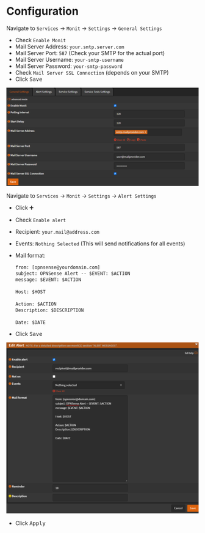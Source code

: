 # Configuration

Navigate to `Services` -> `Monit` -> `Settings` -> `General Settings`

- Check `Enable Monit`
- Mail Server Address: `your.smtp.server.com`
- Mail Server Port: `587` (Check your SMTP for the actual port)
- Mail Server Username: `your-smtp-username`
- Mail Server Password: `your-smtp-password`
- Check `Mail Server SSL Connection` (depends on your SMTP)
- Click <kbd>Save</kbd>

![monit-settings](img/monit-settings.png)

Navigate to `Services` -> `Monit` -> `Settings` -> `Alert Settings`

- Click <kbd>➕</kbd>
- Check `Enable alert`
- Recipient: `your.mail@address.com`
- Events: `Nothing Selected` (This will send notifications for all events)
- Mail format:

  ```text
  from: [opnsense@yourdomain.com]
  subject: OPNSense Alert -- $EVENT: $ACTION
  message: $EVENT: $ACTION

  Host: $HOST

  Action: $ACTION
  Description: $DESCRIPTION

  Date: $DATE
  ```

- Click <kbd>Save</kbd>

![monit-alerts](img/monit-alerts.png)

- Click <kbd>Apply</kbd>
